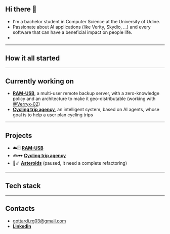 ## Hi there 👋
- I'm a bachelor student in Computer Science at the University of Udine.
- Passionate about AI applications (like Verity, Skydio, ...) and every software that can have a beneficial impact on people life.
- 

---

## How it all started


---

## Currently working on
- [**RAM-USB**](https://github.com/Riccardo-Gottardi/ram-usb), a multi-user remote backup server, with a zero-knowledge policy and an architecture to make it geo-distributable (working with [@Verryx-02](https://github.com/Verryx-02))
- [**Cycling trip agency**](https://github.com/Riccardo-Gottardi/cycling_trip_agency), an intelligent system, based on AI agents, whose goal is to help a user plan cycling trips

---

## Projects
- ☁️🗄️ [**RAM-USB**](https://github.com/Riccardo-Gottardi/ram-usb)
- 🚲🕶️ [**Cycling trip agency**](https://github.com/Riccardo-Gottardi/cycling_trip_agency)
- 🚀☄️ [**Asteroids**](https://github.com/Riccardo-Gottardi/Asteroids) (paused, it need a complete refactoring)

---

## Tech stack

---

## Contacts
- gottardi.rg03@gmail.com
- [**Linkedin**](https://www.linkedin.com/in/riccardo-gottardi-6a1199225)
